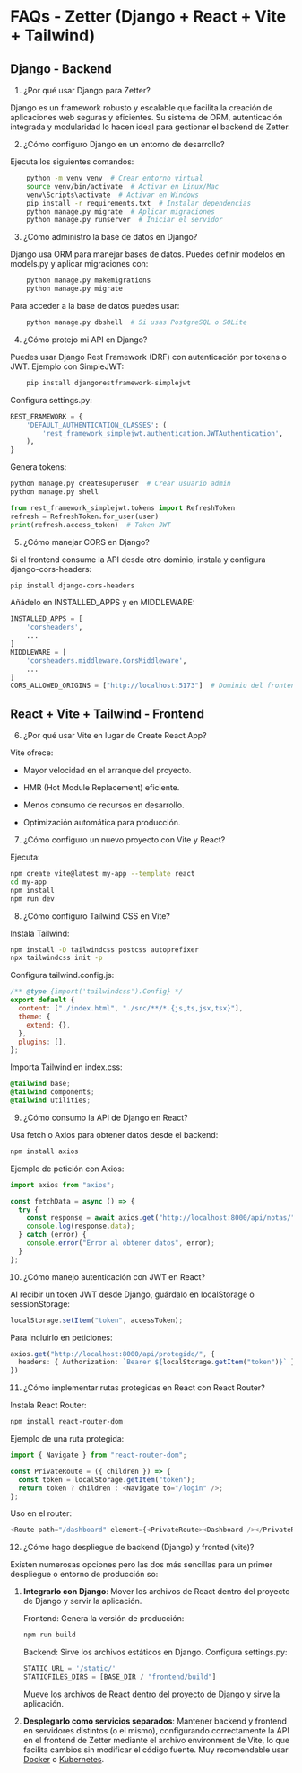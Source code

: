 # FAQs - Zetter (Django + React + Vite + Tailwind)

## Django - Backend

1. ¿Por qué usar Django para Zetter?

Django es un framework robusto y escalable que facilita la creación de aplicaciones web seguras y eficientes. Su sistema de ORM, autenticación integrada y modularidad lo hacen ideal para gestionar el backend de Zetter.

2. ¿Cómo configuro Django en un entorno de desarrollo?

Ejecuta los siguientes comandos:

```BASH
    python -m venv venv  # Crear entorno virtual
    source venv/bin/activate  # Activar en Linux/Mac
    venv\Scripts\activate  # Activar en Windows
    pip install -r requirements.txt  # Instalar dependencias
    python manage.py migrate  # Aplicar migraciones
    python manage.py runserver  # Iniciar el servidor
```

3. ¿Cómo administro la base de datos en Django?

Django usa ORM para manejar bases de datos. Puedes definir modelos en models.py y aplicar migraciones con:

```BASH
    python manage.py makemigrations
    python manage.py migrate
```

Para acceder a la base de datos puedes usar:

```BASH
    python manage.py dbshell  # Si usas PostgreSQL o SQLite
```

4. ¿Cómo protejo mi API en Django?

Puedes usar Django Rest Framework (DRF) con autenticación por tokens o JWT. Ejemplo con SimpleJWT:

```PYTHON
    pip install djangorestframework-simplejwt
```

Configura settings.py:

```PYTHON
REST_FRAMEWORK = {
    'DEFAULT_AUTHENTICATION_CLASSES': (
        'rest_framework_simplejwt.authentication.JWTAuthentication',
    ),
}
```
Genera tokens:

```BASH
python manage.py createsuperuser  # Crear usuario admin
python manage.py shell
```
``` PYTHON
from rest_framework_simplejwt.tokens import RefreshToken
refresh = RefreshToken.for_user(user)
print(refresh.access_token)  # Token JWT
```

5. ¿Cómo manejar CORS en Django?

Si el frontend consume la API desde otro dominio, instala y configura django-cors-headers:

```BASH
pip install django-cors-headers
```

Añádelo en INSTALLED_APPS y en MIDDLEWARE:

```PYTHON
INSTALLED_APPS = [
    'corsheaders',
    ...
]
MIDDLEWARE = [
    'corsheaders.middleware.CorsMiddleware',
    ...
]
CORS_ALLOWED_ORIGINS = ["http://localhost:5173"]  # Dominio del frontend
```

## React + Vite + Tailwind - Frontend

6. ¿Por qué usar Vite en lugar de Create React App?

Vite ofrece:

- Mayor velocidad en el arranque del proyecto.

- HMR (Hot Module Replacement) eficiente.

- Menos consumo de recursos en desarrollo.

- Optimización automática para producción.


7. ¿Cómo configuro un nuevo proyecto con Vite y React?

Ejecuta:

```BASH
npm create vite@latest my-app --template react
cd my-app
npm install
npm run dev
```

8. ¿Cómo configuro Tailwind CSS en Vite?

Instala Tailwind:
```BASH
npm install -D tailwindcss postcss autoprefixer
npx tailwindcss init -p
```

Configura tailwind.config.js:

```JAVASCRIPT
/** @type {import('tailwindcss').Config} */
export default {
  content: ["./index.html", "./src/**/*.{js,ts,jsx,tsx}"],
  theme: {
    extend: {},
  },
  plugins: [],
};
```

Importa Tailwind en index.css:

```CSS
@tailwind base;
@tailwind components;
@tailwind utilities;
```

9. ¿Cómo consumo la API de Django en React?

Usa fetch o Axios para obtener datos desde el backend:

```BASH
npm install axios
```

Ejemplo de petición con Axios:

```TYPESCRIPT
import axios from "axios";

const fetchData = async () => {
  try {
    const response = await axios.get("http://localhost:8000/api/notas/");
    console.log(response.data);
  } catch (error) {
    console.error("Error al obtener datos", error);
  }
};
```

10. ¿Cómo manejo autenticación con JWT en React?

Al recibir un token JWT desde Django, guárdalo en localStorage o sessionStorage:

```TYPESCRIPT
localStorage.setItem("token", accessToken);
``` 

Para incluirlo en peticiones:

```TYPESCRIPT
axios.get("http://localhost:8000/api/protegido/", {
  headers: { Authorization: `Bearer ${localStorage.getItem("token")}` }
})
```

11. ¿Cómo implementar rutas protegidas en React con React Router?

Instala React Router:

```BASH
npm install react-router-dom
```

Ejemplo de una ruta protegida:

```TYPESCRIPT
import { Navigate } from "react-router-dom";

const PrivateRoute = ({ children }) => {
  const token = localStorage.getItem("token");
  return token ? children : <Navigate to="/login" />;
};
```

Uso en el router:
```TYPESCRIPT
<Route path="/dashboard" element={<PrivateRoute><Dashboard /></PrivateRoute>} />
```

12. ¿Cómo hago despliegue de backend (Django) y fronted (vite)?

Existen numerosas opciones pero las dos más sencillas para un primer despliegue o entorno de producción so:


1. **Integrarlo con Django**: Mover los archivos de React dentro del proyecto de Django y servir la aplicación.

    Frontend: Genera la versión de producción:

    ```BASH
    npm run build
    ```
    Backend: Sirve los archivos estáticos en Django.
    Configura settings.py:
    
    ```PYTHON
    STATIC_URL = '/static/'
    STATICFILES_DIRS = [BASE_DIR / "frontend/build"]
    ```
    
    Mueve los archivos de React dentro del proyecto de Django y sirve la       aplicación.

2. **Desplegarlo como servicios separados**: Mantener backend y frontend en servidores distintos (o el mismo), configurando correctamente la API en el frontend de Zetter mediante el archivo environment de Vite, lo que facilita cambios sin modificar el código fuente. Muy recomendable usar [Docker](https://www.docker.com/) o [Kubernetes](https://kubernetes.io/).
